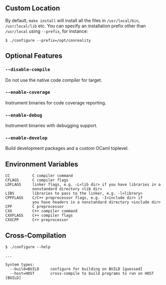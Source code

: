 Custom Location
---------------

By default, `make install` will install all the files in `/usr/local/bin`,
`/usr/local/lib` etc. You can specify an installation prefix other than
`/usr/local` using `--prefix`, for instance:

    $ ./configure --prefix=/opt/conreality

Optional Features
-----------------

### `--disable-compile`

Do not use the native code compiler for target.

### `--enable-coverage`

Instrument binaries for code coverage reporting.

### `--enable-debug`

Instrument binaries with debugging support.

### `--enable-develop`

Build development packages and a custom OCaml toplevel.

Environment Variables
---------------------

    CC          C compiler command
    CFLAGS      C compiler flags
    LDFLAGS     linker flags, e.g. -L<lib dir> if you have libraries in a
                nonstandard directory <lib dir>
    LIBS        libraries to pass to the linker, e.g. -l<library>
    CPPFLAGS    C/C++ preprocessor flags, e.g. -I<include dir> if
                you have headers in a nonstandard directory <include dir>
    CPP         C preprocessor
    CXX         C++ compiler command
    CXXFLAGS    C++ compiler flags
    CXXCPP      C++ preprocessor

Cross-Compilation
-----------------

    $ ./configure --help

    ...

    System types:
      --build=BUILD     configure for building on BUILD [guessed]
      --host=HOST       cross-compile to build programs to run on HOST [BUILD]
